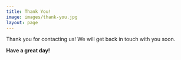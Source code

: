 ```yaml
---
title: Thank You!
image: images/thank-you.jpg
layout: page
---
```


Thank you for contacting us! We will get back in touch with you soon.

**Have a great day!**